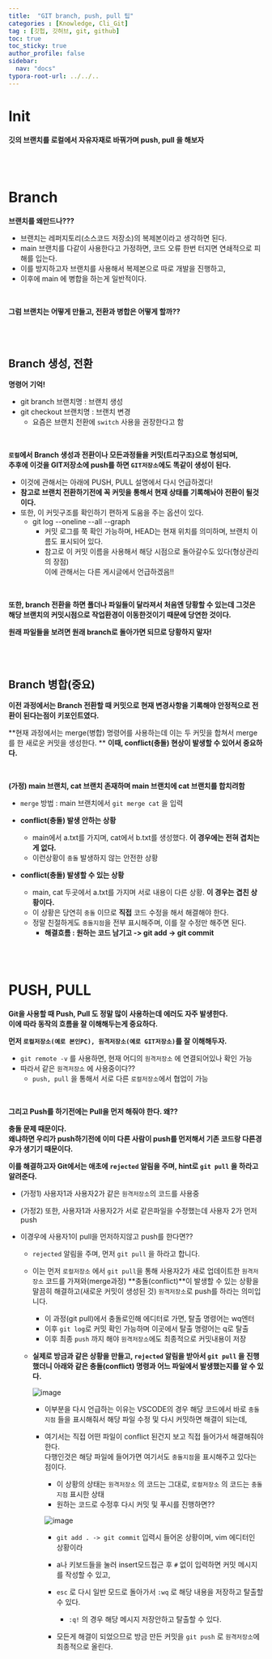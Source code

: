 ```yaml
---
title:  "GIT branch, push, pull 팁"
categories : [Knowledge, Cli_Git]
tag : [깃헙, 깃허브, git, github]
toc: true
toc_sticky: true
author_profile: false
sidebar:
  nav: "docs"
typora-root-url: ../../..
---
```




# Init

**깃의 브랜치를 로컬에서 자유자재로 바꿔가며 push, pull 을 해보자**

<br><br>

# Branch

**브랜치를 왜만드나???**

* 브랜치는 레퍼지토리(소스코드 저장소)의 복제본이라고 생각하면 된다.
* main 브랜치를 다같이 사용한다고 가정하면, 코드 오류 한번 터지면 연쇄적으로 피해를 입는다.
* 이를 방지하고자 브랜치를 사용해서 복제본으로 따로 개발을 진행하고,
* 이후에 main 에 병합을 하는게 일반적이다.

<br>

**그럼 브랜치는 어떻게 만들고, 전환과 병합은 어떻게 할까??**

<br><br>

## Branch 생성, 전환

**명령어 기억!**

* git branch 브랜치명 : 브랜치 생성
* git checkout 브랜치명 : 브랜치 변경
  * 요즘은 브랜치 전환에 `switch` 사용을 권장한다고 함

<br>

**`로컬`에서 Branch 생성과 전환이나 모든과정들을 커밋(트리구조)으로 형성되며,   
추후에 이것을 GIT저장소에 push를 하면 `GIT저장소`에도 똑같이 생성이 된다.**

* 이것에 관해서는 아래에 PUSH, PULL 설명에서 다시 언급하겠다!
* **참고로 브랜치 전환하기전에 꼭 커밋을 통해서 현재 상태를 기록해놔야 전환이 될것이다.**
* 또한, 이 커밋구조를 확인하기 편하게 도움을 주는 옵션이 있다.
  * git log --oneline --all --graph
    * 커밋 로그를 쭉 확인 가능하며, HEAD는 현재 위치를 의미하며, 브랜치 이름도 표시되어 있다.
    * 참고로 이 커밋 이름을 사용해서 해당 시점으로 돌아갈수도 있다(형상관리의 장점)  
      이에 관해서는 다른 게시글에서 언급하겠음!!

<br>

**또한, branch 전환을 하면 폴더나 파일들이 달라져서 처음엔 당황할 수 있는데 그것은 해당 브랜치의 커밋시점으로 작업환경이 이동한것이기 때문에 당연한 것이다.**

**원래 파일들을 보려면 원래 branch로 돌아가면 되므로 당황하지 말자!**

<br><br>

## Branch 병합(중요)

**이전 과정에서는 Branch 전환할 때 커밋으로 현재 변경사항을 기록해야 안정적으로 전환이 된다는점이 키포인트였다.**

**현재 과정에서는 merge(병합) 명령어를 사용하는데 이는 두 커밋을 합쳐서 merge를 한 새로운 커밋을 생성한다.  **
**이때, conflict(충돌) 현상이 발생할 수 있어서 중요하다.**

<br>

**(가정) main 브랜치, cat 브랜치 존재하며 main 브랜치에 cat 브랜치를 합치려함**

* `merge` 방법 : main 브랜치에서 `git merge cat` 을 입력

* **conflict(충돌) 발생 안하는 상황**
  * main에서 a.txt를 가지며, cat에서 b.txt를 생성했다. **이 경우에는 전혀 겹치는게 없다.**
  * 이런상황이 `충돌` 발생하지 않는 안전한 상황
* **conflict(충돌) 발생할 수 있는 상황**
  * main, cat 두곳에서 a.txt를 가지며 서로 내용이 다른 상황. **이 경우는 겹친 상황이다.**
  * 이 상황은 당연히 `충돌` 이므로 **직접** 코드 수정을 해서 해결해야 한다.
  * 정말 친절하게도 `충돌지점`을 전부 표시해주며, 이를 잘 수정만 해주면 된다.
    * **해결흐름 : 원하는 코드 남기고 -> git add -> git commit**

<br><br>

# PUSH, PULL

**Git을 사용할 때 Push, Pull 도 정말 많이 사용하는데 에러도 자주 발생한다.**  
**이에 따라 동작의 흐름을 잘 이해해두는게 중요하다.**

**먼저 `로컬저장소(예로 본인PC), 원격저장소(예로 GIT저장소)`를 잘 이해해두자.**

* `git remote -v` 를 사용하면, 현재 어디의 `원격저장소` 에 연결되어있나 확인 가능
* 따라서 같은 `원격저장소` 에 사용중이다??
  * `push, pull` 을 통해서 서로 다른 `로컬저장소`에서 협업이 가능

<br>

**그리고 Push를 하기전에는 Pull을 먼저 해줘야 한다. 왜??**  

**충돌 문제 때문이다.   
왜냐하면 우리가 push하기전에 이미 다른 사람이 push를 먼저해서 기존 코드랑 다른경우가 생기기 때문이다.**

**이를 해결하고자 Git에서는 애초에 `rejected` 알림을 주며, hint로 `git pull` 을 하라고 알려준다.**

* (가정1) 사용자1과 사용자2가 같은 `원격저장소`의 코드를 사용중

* (가정2) 또한, 사용자1과 사용자2가 서로 같은파일을 수정했는데 사용자 2가 먼저 push

* 이경우에 사용자1이 pull을 먼저하지않고 push를 한다면??

  * `rejected` 알림을 주며, 먼저 `git pull` 을 하라고 합니다.

  * 이는 먼저 `로컬저장소` 에서 `git pull`을 통해 사용자2가 새로 업데이트한 `원격저장소` 코드를 가져와(merge과정) **충돌(conflict)**이 발생할 수 있는 상황을 말끔히 해결하고(새로운 커밋이 생성된 것) `원격저장소`로 push를 하라는 의미입니다.

    * 이 과정(git pull)에서 충돌로인해 에디터로 가면, 탈출 명령어는 wq엔터
    * 이후 `git log`로 커밋 확인 가능하며 이곳에서 탈출 명령어는 q로 탈출
    * 이후 최종 `push` 까지 해야 `원격저장소`에도 최종적으로 커밋내용이 저장

  * **실제로 방금과 같은 상황을 만들고, `rejected` 알림을 받아서 `git pull` 을 진행했더니 아래와 같은 충돌(conflict) 명령과 어느 파일에서 발생했는지를 알 수 있다.**

    ![image](https://github.com/BH946/spring-first-roadmap/assets/80165014/24f30358-6610-4245-945e-f202b9f71ae9) 

    * 이부분을 다시 언급하는 이유는 VSCODE의 경우 해당 코드에서 바로 `충돌지점` 들을 표시해줘서 해당 파일 수정 및 다시 커밋하면 해결이 되는데,

    * 여기서는 직접 어떤 파일이 conflict 된건지 보고 직접 들어가서 해결해줘야한다.  
      다행인것은 해당 파일에 들어가면 여기서도 `충돌지점`을 표시해주고 있다는 점이다.

      * 이 상황의 상태는 `원격저장소` 의 코드는 그대로, `로컬저장소` 의 코드는 `충돌지점` 표시한 상태
      * 원하는 코드로 수정후 다시 커밋 및 푸시를 진행하면??

      ![image](https://github.com/BH946/spring-first-roadmap/assets/80165014/fc02915d-e91e-4a21-b949-2c378b3dd911) 

      

      * `git add . -> git commit` 입력시 들어온 상황이며, vim 에디터인 상황이라 
      * a나 키보드들을 눌러 insert모드접근 후 `#` 없이 입력하면 커밋 메시지를 작성할 수 있고,
      * `esc` 로 다시 일반 모드로 돌아가서 `:wq` 로 해당 내용을 저장하고 탈출할 수 있다.
        * `:q!` 의 경우 해당 메시지 저장안하고 탈출할 수 있다.

      * 모든게 해결이 되었으므로 방금 만든 커밋을 `git push` 로 `원격저장소`에 최종적으로 올린다.

<br>

